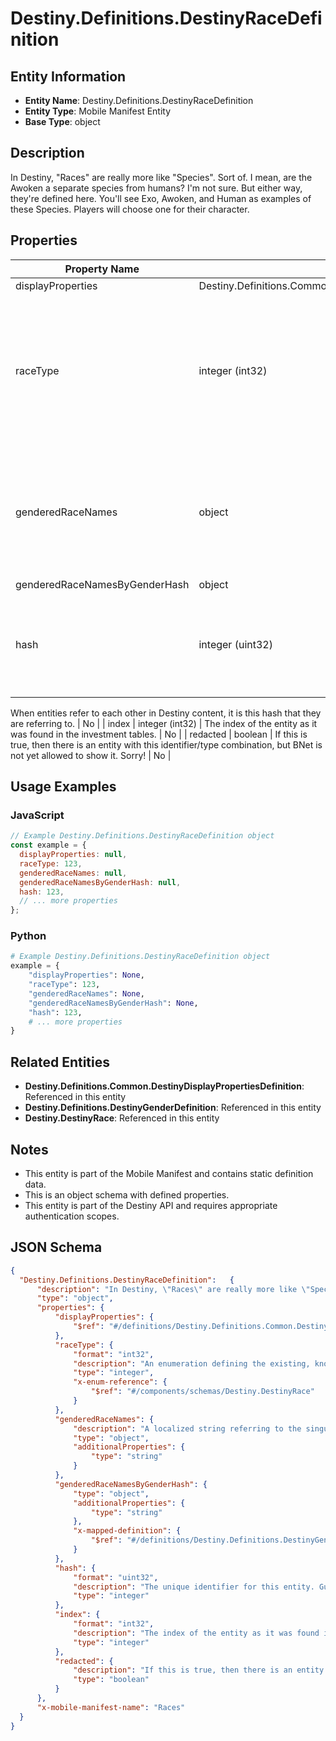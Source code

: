 # Destiny.Definitions.DestinyRaceDefinition

## Entity Information
- **Entity Name**: Destiny.Definitions.DestinyRaceDefinition
- **Entity Type**: Mobile Manifest Entity
- **Base Type**: object

## Description
In Destiny, "Races" are really more like "Species". Sort of. I mean, are the Awoken a separate species from humans? I'm not sure. But either way, they're defined here. You'll see Exo, Awoken, and Human as examples of these Species. Players will choose one for their character.

## Properties

| Property Name | Type | Description | Required |
|---------------|------|-------------|----------|
| displayProperties | Destiny.Definitions.Common.DestinyDisplayPropertiesDefinition |  | No |
| raceType | integer (int32) | An enumeration defining the existing, known Races/Species for player characters. This value will be the enum value matching this definition. | No |
| genderedRaceNames | object | A localized string referring to the singular form of the Race's name when referred to in gendered form. Keyed by the DestinyGender. | No |
| genderedRaceNamesByGenderHash | object |  | No |
| hash | integer (uint32) | The unique identifier for this entity. Guaranteed to be unique for the type of entity, but not globally.
When entities refer to each other in Destiny content, it is this hash that they are referring to. | No |
| index | integer (int32) | The index of the entity as it was found in the investment tables. | No |
| redacted | boolean | If this is true, then there is an entity with this identifier/type combination, but BNet is not yet allowed to show it. Sorry! | No |

## Usage Examples

### JavaScript
```javascript
// Example Destiny.Definitions.DestinyRaceDefinition object
const example = {
  displayProperties: null,
  raceType: 123,
  genderedRaceNames: null,
  genderedRaceNamesByGenderHash: null,
  hash: 123,
  // ... more properties
};
```

### Python
```python
# Example Destiny.Definitions.DestinyRaceDefinition object
example = {
    "displayProperties": None,
    "raceType": 123,
    "genderedRaceNames": None,
    "genderedRaceNamesByGenderHash": None,
    "hash": 123,
    # ... more properties
}
```

## Related Entities
- **Destiny.Definitions.Common.DestinyDisplayPropertiesDefinition**: Referenced in this entity
- **Destiny.Definitions.DestinyGenderDefinition**: Referenced in this entity
- **Destiny.DestinyRace**: Referenced in this entity

## Notes
- This entity is part of the Mobile Manifest and contains static definition data.
- This is an object schema with defined properties.
- This entity is part of the Destiny API and requires appropriate authentication scopes.

## JSON Schema
```json
{
  "Destiny.Definitions.DestinyRaceDefinition":   {
      "description": "In Destiny, \"Races\" are really more like \"Species\". Sort of. I mean, are the Awoken a separate species from humans? I'm not sure. But either way, they're defined here. You'll see Exo, Awoken, and Human as examples of these Species. Players will choose one for their character.",
      "type": "object",
      "properties": {
          "displayProperties": {
              "$ref": "#/definitions/Destiny.Definitions.Common.DestinyDisplayPropertiesDefinition"
          },
          "raceType": {
              "format": "int32",
              "description": "An enumeration defining the existing, known Races/Species for player characters. This value will be the enum value matching this definition.",
              "type": "integer",
              "x-enum-reference": {
                  "$ref": "#/components/schemas/Destiny.DestinyRace"
              }
          },
          "genderedRaceNames": {
              "description": "A localized string referring to the singular form of the Race's name when referred to in gendered form. Keyed by the DestinyGender.",
              "type": "object",
              "additionalProperties": {
                  "type": "string"
              }
          },
          "genderedRaceNamesByGenderHash": {
              "type": "object",
              "additionalProperties": {
                  "type": "string"
              },
              "x-mapped-definition": {
                  "$ref": "#/definitions/Destiny.Definitions.DestinyGenderDefinition"
              }
          },
          "hash": {
              "format": "uint32",
              "description": "The unique identifier for this entity. Guaranteed to be unique for the type of entity, but not globally.\r\nWhen entities refer to each other in Destiny content, it is this hash that they are referring to.",
              "type": "integer"
          },
          "index": {
              "format": "int32",
              "description": "The index of the entity as it was found in the investment tables.",
              "type": "integer"
          },
          "redacted": {
              "description": "If this is true, then there is an entity with this identifier/type combination, but BNet is not yet allowed to show it. Sorry!",
              "type": "boolean"
          }
      },
      "x-mobile-manifest-name": "Races"
  }
}
```
